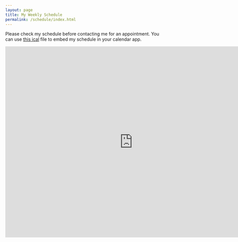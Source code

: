 ```yaml
---
layout: page
title: My Weekly Schedule
permalink: /schedule/index.html
---
```



Please check my schedule before contacting me for an appointment. You can use [this ical](https://www.google.com/calendar/ical/ozan%40keysan.me/public/basic.ics) file to embed my schedule in your calendar app.

<div class="responsive-iframe-container">

<iframe src="https://www.google.com/calendar/embed?src=ozan%40keysan.me&showTitle=0&showNav=0&showPrint=0&mode=WEEK&height=600&wkst=2&hl=en_GB&bgcolor=%23FFFFFF&ctz=Europe%2FIstanbul" style=" border-width:0 " width="800" height="600" frameborder="0" scrolling="no"></iframe>

</div>

